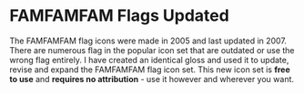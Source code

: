 # FAMFAMFAM Flags Updated

The FAMFAMFAM flag icons were made in 2005 and last updated in 2007. There are numerous flag in the popular icon set that are outdated or use the wrong flag entirely. I have created an identical gloss and used it to update, revise and expand the FAMFAMFAM flag icon set. This new icon set is **free to use** and **requires no attribution** - use it however and wherever you want.
